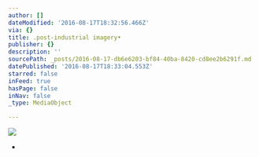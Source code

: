 ```yaml
---
author: []
dateModified: '2016-08-17T18:32:56.466Z'
via: {}
title: .post-industrial imagery•
publisher: {}
description: ''
sourcePath: _posts/2016-08-17-db6e6203-bf84-40ba-8420-cd8ee2b6291f.md
datePublished: '2016-08-17T18:33:04.553Z'
starred: false
inFeed: true
hasPage: false
inNav: false
_type: MediaObject

---
```

![](https://the-grid-user-content.s3-us-west-2.amazonaws.com/4ef75018-f2e6-4f5c-93eb-a2f0b1c53984.jpg)

*